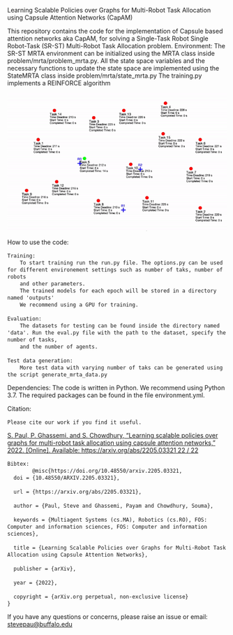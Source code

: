 Learning Scalable Policies over Graphs for Multi-Robot Task Allocation using Capsule Attention Networks
(CapAM)

This repository contains the code for the implementation of Capsule based attention networks aka CapAM, for solving a Single-Task Robot Single Robot-Task (SR-ST) Multi-Robot Task Allocation problem.
Environment:
    The SR-ST MRTA environment can be initialized using the MRTA class inside problem/mrta/problem_mrta.py. All the state space variables and the necessary functions
    to update the state space are implemented using the StateMRTA class inside problem/mrta/state_mrta.py
The training.py implements a REINFORCE algorithm

![](gif_latest.gif)

How to use the code:

    Training:
        To start training run the run.py file. The options.py can be used for different environement settings such as number of taks, number of robots
        and other parameters.
        The trained models for each epoch will be stored in a directory named 'outputs'
        We recommend using a GPU for training.

    Evaluation:
        The datasets for testing can be found inside the directory named 'data'. Run the eval.py file with the path to the dataset, specify the number of tasks,
        and the number of agents.

    Test data generation:
        More test data with varying number of taks can be generated using the script generate_mrta_data.py

Dependencies:
    The code is written in Python. We recommend using Python 3.7. The required packages can be found in the file environment.yml.

Citation:

    Please cite our work if you find it useful.
[S. Paul, P. Ghassemi, and S. Chowdhury, “Learning scalable policies over graphs for multi-robot task allocation using capsule attention networks,” 2022. [Online]. Available: https://arxiv.org/abs/2205.03321 22 / 22](https://arxiv.org/abs/2205.03321)

    
    Bibtex: 
            @misc{https://doi.org/10.48550/arxiv.2205.03321,
      doi = {10.48550/ARXIV.2205.03321},
      
      url = {https://arxiv.org/abs/2205.03321},
      
      author = {Paul, Steve and Ghassemi, Payam and Chowdhury, Souma},
      
      keywords = {Multiagent Systems (cs.MA), Robotics (cs.RO), FOS: Computer and information sciences, FOS: Computer and information sciences},
      
      title = {Learning Scalable Policies over Graphs for Multi-Robot Task Allocation using Capsule Attention Networks},
      
      publisher = {arXiv},
      
      year = {2022},
      
      copyright = {arXiv.org perpetual, non-exclusive license}
    }


If you have any questions or concerns, please raise an issue or email: stevepau@buffalo.edu
                
                
